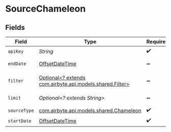 # SourceChameleon


## Fields

| Field                                                                                     | Type                                                                                      | Required                                                                                  | Description                                                                               |
| ----------------------------------------------------------------------------------------- | ----------------------------------------------------------------------------------------- | ----------------------------------------------------------------------------------------- | ----------------------------------------------------------------------------------------- |
| `apiKey`                                                                                  | *String*                                                                                  | :heavy_check_mark:                                                                        | N/A                                                                                       |
| `endDate`                                                                                 | [OffsetDateTime](https://docs.oracle.com/javase/8/docs/api/java/time/OffsetDateTime.html) | :heavy_minus_sign:                                                                        | End date for incremental sync                                                             |
| `filter`                                                                                  | [Optional<? extends com.airbyte.api.models.shared.Filter>](../../models/shared/Filter.md) | :heavy_minus_sign:                                                                        | Filter for using in the `segments_experiences` stream                                     |
| `limit`                                                                                   | *Optional<? extends String>*                                                              | :heavy_minus_sign:                                                                        | Max records per page limit                                                                |
| `sourceType`                                                                              | [com.airbyte.api.models.shared.Chameleon](../../models/shared/Chameleon.md)               | :heavy_check_mark:                                                                        | N/A                                                                                       |
| `startDate`                                                                               | [OffsetDateTime](https://docs.oracle.com/javase/8/docs/api/java/time/OffsetDateTime.html) | :heavy_check_mark:                                                                        | N/A                                                                                       |